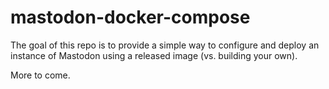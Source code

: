 # mastodon-docker-compose

The goal of this repo is to provide a simple way to configure and deploy an instance of Mastodon using a released image (vs. building your own).

More to come.
 
